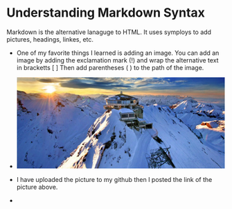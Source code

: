 # Understanding Markdown Syntax #

Markdown is the alternative lanaguge to HTML. It uses symploys to add pictures, headings, linkes, etc.

- One of my favorite things I learned is adding an image. You can add an image by adding the exclamation mark (!) and wrap the alternative text in bracketts [  ] Then add parentheses ( ) to the path of the image.
-  ![The Swiss Alpes, Schilthron](https://github.com/sarahamer13/reading-notes/blob/main/schilthorn-odklv88jv3qx966r1vm6vl79kuh9x9jbbp1h9g8d54.jpg)


- I have uploaded the picture to my github then I posted the link of the picture above.
- 
